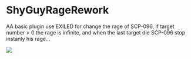 # ShyGuyRageRework
AA basic plugin use EXILED for change the rage of SCP-096, if target number > 0 the rage is infinite, and when the last target die SCP-096 stop instanly his rage...

<img src="https://img.shields.io/github/downloads/LilNesquuik/SinkholesRedux/total?color=black&style=for-the-badge"/>
